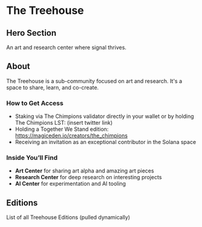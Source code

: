 # The Treehouse

## Hero Section
An art and research center where signal thrives.

## About
The Treehouse is a sub-community focused on art and research. It's a space to share, learn, and co-create.

### How to Get Access
- Staking via The Chimpions validator directly in your wallet or by holding The Chimpions LST: (insert twitter link)
- Holding a Together We Stand edition: https://magiceden.io/creators/the_chimpions
- Receiving an invitation as an exceptional contributor in the Solana space

### Inside You’ll Find
- **Art Center** for sharing art alpha and amazing art pieces
- **Research Center** for deep research on interesting projects
- **AI Center** for experimentation and AI tooling

## Editions
List of all Treehouse Editions (pulled dynamically)
